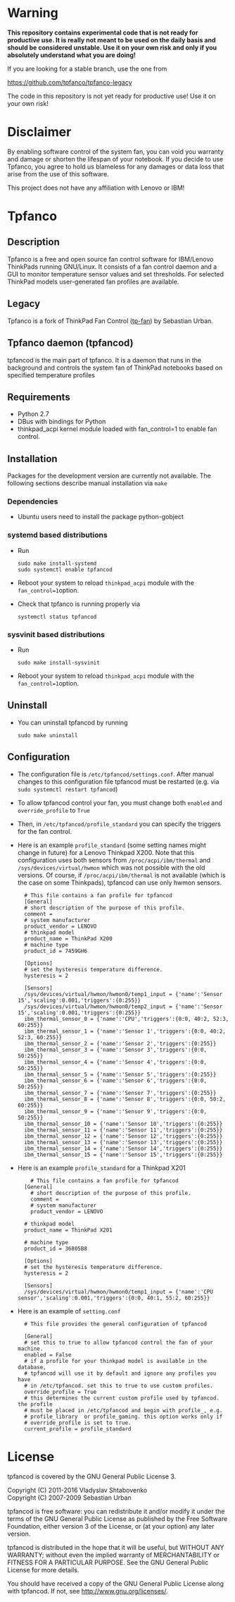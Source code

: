 ﻿# Warning

__This repository contains experimental code that is not ready for 
productive use. It is really not meant to be used on the daily basis and should be considered unstable. Use it on your own risk and only if you absolutely understand what you are doing!__

If you are looking for a stable branch, use the one from

https://github.com/tpfanco/tpfanco-legacy

The code in this repository is not yet ready for productive use!
Use it on your own risk!

# Disclaimer 

By enabling software control of the system fan, you can void you warranty and damage or shorten the lifespan of your notebook. If you decide to use Tpfanco, you agree to hold us blameless for any damages or data loss that arise from the use of this software.

This project does not have any affiliation with Lenovo or IBM! 

# Tpfanco 

## Description

Tpfanco is a free and open source fan control software for IBM/Lenovo ThinkPads running GNU/Linux. It consists of a fan control daemon and a GUI to monitor temperature sensor values and set thresholds. For selected ThinkPad models user-generated fan profiles are available. 

## Legacy 

Tpfanco is a fork of ThinkPad Fan Control ([tp-fan](https://launchpad.net/tp-fan)) by Sebastian Urban.

## Tpfanco daemon (tpfancod)

tpfancod is the main part of tpfanco. It is a daemon that runs in the background and controls the system fan of ThinkPad notebooks based on specified temperature profiles

## Requirements

* Python 2.7
* DBus with bindings for Python
* thinkpad_acpi kernel module loaded with fan_control=1 to enable fan control.

## Installation

Packages for the development version are currently not available. The following sections describe manual installation via `make`

### Dependencies
* Ubuntu users need to install the package python-gobject

### systemd based distributions

* Run
    ```
    sudo make install-systemd
    sudo systemctl enable tpfancod
    ```

* Reboot your system to reload `thinkpad_acpi` module with the
  `fan_control=1`option.

* Check that tpfanco is running properly via
    ```
    systemctl status tpfancod
    ```
### sysvinit based distributions

* Run
    ```
    sudo make install-sysvinit
    ```

* Reboot your system to reload `thinkpad_acpi` module with the
  `fan_control=1`option.

## Uninstall

* You can uninstall tpfancod by running

    ```
    sudo make uninstall
    ```

## Configuration

* The configuration file is `/etc/tpfancod/settings.conf`.
  After manual changes to this configuration file tpfancod must
  be restarted (e.g. via ` sudo systemctl restart tpfancod`)

* To allow tpfancod control your fan, you must change both `enabled` and
  `override_profile` to `True`

* Then, in `/etc/tpfancod/profile_standard` you can specify the triggers
  for the fan control.

* Here is an example `profile_standard` (some setting names might change in future)
  for a Lenovo Thinkpad X200. Note that this configuration uses both sensors from
  `/proc/acpi/ibm/thermal` and `/sys/devices/virtual/hwmon` which was not possible with
  the old versions. Of course, if `/proc/acpi/ibm/thermal` is not available (which is the case
  on some Thinkpads), tpfancod can use only hwmon sensors.
  
  			
        # This file contains a fan profile for tpfancod
        [General]
        # short description of the purpose of this profile.
        comment =
        # system manufacturer
        product_vendor = LENOVO
        # thinkpad model
        product_name = ThinkPad X200
        # machine type
        product_id = 7459GH6

        [Options]
        # set the hysteresis temperature difference.
        hysteresis = 2

        [Sensors]
        /sys/devices/virtual/hwmon/hwmon0/temp1_input = {'name':'Sensor 15','scaling':0.001,'triggers':{0:255}}
        /sys/devices/virtual/hwmon/hwmon0/temp2_input = {'name':'Sensor 15','scaling':0.001,'triggers':{0:255}}
        ibm_thermal_sensor_0 = {'name':'CPU','triggers':{0:0, 40:2, 52:3, 60:255}}
        ibm_thermal_sensor_1 = {'name':'Sensor 1','triggers':{0:0, 40:2, 52:3, 60:255}}
        ibm_thermal_sensor_2 = {'name':'Sensor 2','triggers':{0:255}}
        ibm_thermal_sensor_3 = {'name':'Sensor 3','triggers':{0:0, 50:255}}
        ibm_thermal_sensor_4 = {'name':'Sensor 4','triggers':{0:0, 50:255}}
        ibm_thermal_sensor_5 = {'name':'Sensor 5','triggers':{0:255}}
        ibm_thermal_sensor_6 = {'name':'Sensor 6','triggers':{0:0, 50:255}}
        ibm_thermal_sensor_7 = {'name':'Sensor 7','triggers':{0:255}}
        ibm_thermal_sensor_8 = {'name':'Sensor 8','triggers':{0:0, 50:2, 60:255}}
        ibm_thermal_sensor_9 = {'name':'Sensor 9','triggers':{0:0, 50:255}}
        ibm_thermal_sensor_10 = {'name':'Sensor 10','triggers':{0:255}}
        ibm_thermal_sensor_11 = {'name':'Sensor 11','triggers':{0:255}}
        ibm_thermal_sensor_12 = {'name':'Sensor 12','triggers':{0:255}}
        ibm_thermal_sensor_13 = {'name':'Sensor 13','triggers':{0:255}}
        ibm_thermal_sensor_14 = {'name':'Sensor 14','triggers':{0:255}}
        ibm_thermal_sensor_15 = {'name':'Sensor 15','triggers':{0:255}}

* Here is an example ```profile_standard``` for a Thinkpad X201

	      # This file contains a fan profile for tpfancod
  	    [General]
	      # short description of the purpose of this profile.
	      comment =
	      # system manufacturer
	      product_vendor = LENOVO

        # thinkpad model
        product_name = ThinkPad X201

        # machine type
        product_id = 36805B8

        [Options]
        # set the hysteresis temperature difference.
        hysteresis = 2

        [Sensors]
        /sys/devices/virtual/hwmon/hwmon0/temp1_input = {'name':'CPU sensor','scaling':0.001,'triggers':{0:0, 40:1, 55:2, 60:255}}
			

* Here is an example of ```setting.conf```  
    
        # This file provides the general configuration of tpfancod

        [General]
        # set this to true to allow tpfancod control the fan of your machine.
        enabled = False
        # if a profile for your thinkpad model is available in the database,
        # tpfancod will use it by default and ignore any profiles you have
        # in /etc/tpfancod. set this to true to use custom profiles.
        override_profile = True
        # this determines the current custom profile used by tpfancod. the profile
        # must be placed in /etc/tpfancod and begin with profile_, e.g.
        # profile_library  or profile_gaming. this option works only if
        # override_profile is set to true.
        current_profile = profile_standard
    
  
  
# License 

tpfancod is covered by the GNU General Public License 3.

Copyright (C) 2011-2016 Vladyslav Shtabovenko  
Copyright (C) 2007-2009 Sebastian Urban

tpfancod is free software: you can redistribute it and/or modify it under the terms of the GNU General Public License as published by the Free Software Foundation, either version 3 of the License, or (at your option) any later version.

tpfancod is distributed in the hope that it will be useful, but WITHOUT ANY WARRANTY; without even the implied warranty of MERCHANTABILITY or FITNESS FOR A PARTICULAR PURPOSE. See the GNU General Public License for more details.

You should have received a copy of the GNU General Public License along with tpfancod. If not, see http://www.gnu.org/licenses/.


